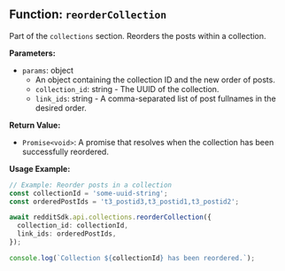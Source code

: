 ## Function: `reorderCollection`

Part of the `collections` section. Reorders the posts within a collection.

**Parameters:**

- `params`: object
  - An object containing the collection ID and the new order of posts.
  - `collection_id`: string - The UUID of the collection.
  - `link_ids`: string - A comma-separated list of post fullnames in the desired order.

**Return Value:**

- `Promise<void>`: A promise that resolves when the collection has been successfully reordered.

**Usage Example:**

```typescript
// Example: Reorder posts in a collection
const collectionId = 'some-uuid-string';
const orderedPostIds = 't3_postid3,t3_postid1,t3_postid2';

await redditSdk.api.collections.reorderCollection({
  collection_id: collectionId,
  link_ids: orderedPostIds,
});

console.log(`Collection ${collectionId} has been reordered.`);
``` 